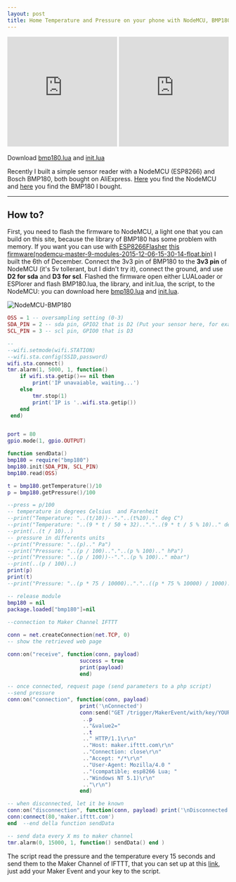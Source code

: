 ```yaml
---
layout: post
title: Home Temperature and Pressure on your phone with NodeMCU, BMP180, IFTTT and Numerous app
---
```




<iframe src="http://n.numerousapp.com/e/iiohyve4p7w7?borderColor=F4F4F4" width="250" height="250" frameBorder="0" seamless scrolling="no"></iframe>


<iframe src="http://n.numerousapp.com/e/tn42h1irilpk?borderColor=F4F4F4" width="250" height="250" frameBorder="0" seamless scrolling="no"></iframe>

Download [bmp180.lua]({{site.baseurl}}/files/bmp180.lua) and [init.lua]({{site.baseurl}}/files/init.lua)

Recently I built a simple sensor reader with a NodeMCU (ESP8266) and Bosch BMP180, both bought on AliExpress. [Here](http://www.aliexpress.com/item/New-Wireless-module-NodeMcu-Lua-WIFI-Internet-of-Things-development-board-based-ESP8266-with-pcb-Antenna/32299982691.html) you find the NodeMCU and [here](http://www.aliexpress.com/item/Free-Shipping-GY-68-1PCS-BMP180-Digital-Barometric-Pressure-Sensor-Board-Module-compatible-with-BMP085/1821004301.html) you find the BMP180 I bought.

---
## How to?


First, you need to flash the firmware to NodeMCU, a light one that you can build on this site, because the library of BMP180 has some problem with memory. If you want you can use with [ESP8266Flasher]({{site.baseurl}}/files/ESP8266Flasher.exe) [this firmware(nodemcu-master-9-modules-2015-12-06-15-30-14-float.bin)]({{site.baseurl}}/files/nodemcu-master-9-modules-2015-12-06-15-30-14-float.bin) I built the 6th of December.
Connect the 3v3 pin of BMP180 to the **3v3 pin** of NodeMCU (it's 5v tollerant, but I didn't try it), connect the ground, and use **D2 for sda** and **D3 for scl**.
Flashed the firmware open either LUALoader or ESPlorer and flash BMP180.lua, the library, and init.lua, the script, to the NodeMCU: you can download here [bmp180.lua]({{site.baseurl}}/files/bmp180.lua) and [init.lua]({{site.baseurl}}/files/init.lua).

![NodeMCU-BMP180]({{site.baseurl}}/images/NodeMCU-BMP180_bb.png)



``` Lua
OSS = 1 -- oversampling setting (0-3)
SDA_PIN = 2 -- sda pin, GPIO2 that is D2 (Put your sensor here, for example on pin 1 and 2 doesn't work, who knows why)
SCL_PIN = 3 -- scl pin, GPIO0 that is D3

--
--wifi.setmode(wifi.STATION)
--wifi.sta.config(SSID,password)
wifi.sta.connect()
tmr.alarm(1, 5000, 1, function() 
    if wifi.sta.getip()== nil then
        print('IP unavaiable, waiting...') 
    else
        tmr.stop(1)
        print('IP is '..wifi.sta.getip())
    end
 end)


port = 80
gpio.mode(1, gpio.OUTPUT)

function sendData()
bmp180 = require("bmp180")
bmp180.init(SDA_PIN, SCL_PIN)
bmp180.read(OSS)

t = bmp180.getTemperature()/10
p = bmp180.getPressure()/100

--press = p/100
-- temperature in degrees Celsius  and Farenheit
--print("Temperature: "..(t/10))--"."..(t%10).." deg C")
--print("Temperature: "..(9 * t / 50 + 32).."."..(9 * t / 5 % 10).." deg F")
--print(..(t / 10)..)
-- pressure in differents units
--print("Pressure: "..(p).." Pa")
--print("Pressure: "..(p / 100).."."..(p % 100).." hPa")
--print("Pressure: "..(p / 100))--"."..(p % 100).." mbar")
--print(..(p / 100)..)
print(p)
print(t)
--print("Pressure: "..(p * 75 / 10000).."."..((p * 75 % 10000) / 1000).." mmHg")

-- release module
bmp180 = nil
package.loaded["bmp180"]=nil
  
--connection to Maker Channel IFTTT

conn = net.createConnection(net.TCP, 0) 
-- show the retrieved web page

conn:on("receive", function(conn, payload) 
                       success = true
                       print(payload) 
                       end) 

-- once connected, request page (send parameters to a php script)
--send pressure
conn:on("connection", function(conn, payload) 
                       print('\nConnected') 
                       conn:send("GET /trigger/MakerEvent/with/key/YOURKEY?value1="
                        ..p
						.."&value2="
						..t
						.." HTTP/1.1\r\n" 
                        .."Host: maker.ifttt.com\r\n" 
                        .."Connection: close\r\n"
                        .."Accept: */*\r\n" 
                        .."User-Agent: Mozilla/4.0 "
                        .."(compatible; esp8266 Lua; "
                        .."Windows NT 5.1)\r\n" 
                        .."\r\n")
                       end) 

-- when disconnected, let it be known
conn:on("disconnection", function(conn, payload) print('\nDisconnected') end)	   
conn:connect(80,'maker.ifttt.com') 
end  --end della function sendData

-- send data every X ms to maker channel
tmr.alarm(0, 15000, 1, function() sendData() end )
```

The script read the pressure and the temperature every 15 seconds and send them to the Maker Channel of IFTTT, that you can set up at this [link](https://ifttt.com/maker), just add your Maker Event and your key to the script.
